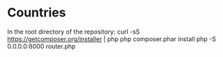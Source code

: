 # Countries

In the root directory of the repository:
curl -sS https://getcomposer.org/installer | php
php composer.phar install
php -S 0.0.0.0:8000 router.php